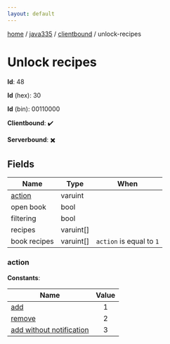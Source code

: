 ```yaml
---
layout: default
---
```


[home](/)  /  [java335](/protocol/java335)  /  [clientbound](/protocol/java335/clientbound)  /  unlock-recipes

# Unlock recipes

**Id**: 48

**Id** (hex): 30

**Id** (bin): 00110000

**Clientbound**: ✔️

**Serverbound**: ✖️

## Fields

Name | Type | When
---|---|:---:
[action](#action) | varuint | 
open book | bool | 
filtering | bool | 
recipes | varuint[] | 
book recipes | varuint[] | <code>action</code> is equal to <code>1 |  | action</code> is equal to <code>3</code>

### action

**Constants**:

Name | Value
---|:---:
[add](action_add) | 1
[remove](action_remove) | 2
[add without notification](action_add-without-notification) | 3
